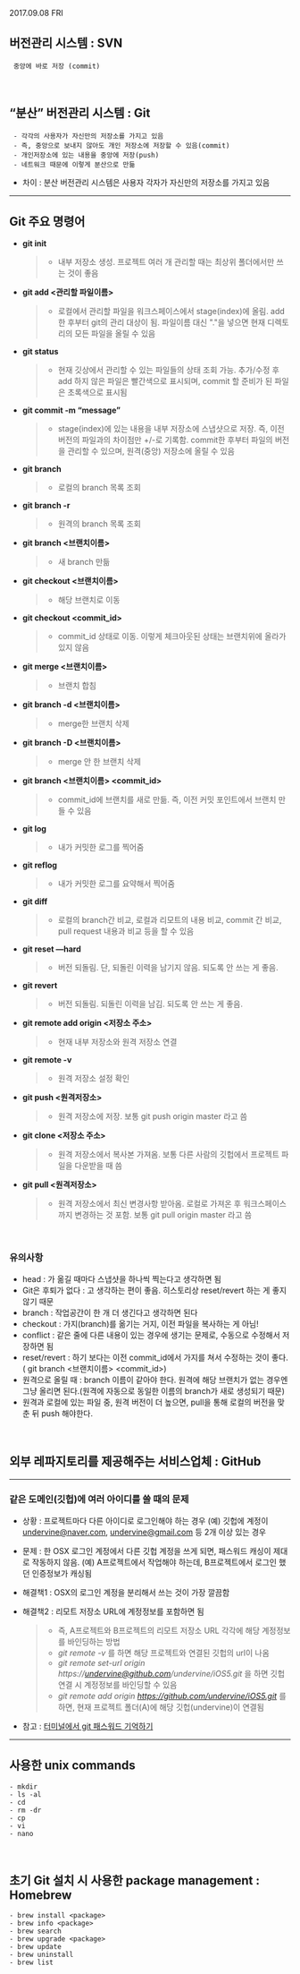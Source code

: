 2017.09.08 FRI

## 버전관리 시스템 : SVN
     중앙에 바로 저장 (commit)

<br>

## “분산” 버전관리 시스템 : Git
     - 각각의 사용자가 자신만의 저장소를 가지고 있음
     - 즉, 중앙으로 보내지 않아도 개인 저장소에 저장할 수 있음(commit)
     - 개인저장소에 있는 내용을 중앙에 저장(push)
     - 네트워크 때문에 이렇게 분산으로 만듦
    
- 차이 : 분산 버전관리 시스템은 사용자 각자가 자신만의 저장소를 가지고 있음

-----------------------------------------------------------------

## Git 주요 명령어
- **git init**
     >- 내부 저장소 생성. 프로젝트 여러 개 관리할 때는 최상위 폴더에서만 쓰는 것이 좋음
- **git add <관리할 파일이름>**
     >- 로컬에서 관리할 파일을 워크스페이스에서 stage(index)에 올림. add한 후부터 git의 관리 대상이 됨. 파일이름 대신 "."을 넣으면 현재 디렉토리의 모든 파일을 올릴 수 있음
- **git status**
     >- 현재 깃상에서 관리할 수 있는 파일들의 상태 조회 가능. 추가/수정 후 add 하지 않은 파일은 빨간색으로 표시되며, commit 할 준비가 된 파일은 초록색으로 표시됨
- **git commit -m “message”**
     >- stage(index)에 있는 내용을 내부 저장소에 스냅샷으로 저장. 즉, 이전 버전의 파일과의 차이점만 +/-로 기록함. commit한 후부터 파일의 버전을 관리할 수 있으며, 원격(중앙) 저장소에 올릴 수 있음
- **git branch**
     >- 로컬의 branch 목록 조회
- **git branch -r**
     >- 원격의 branch 목록 조회
- **git branch <브랜치이름>**
     >- 새 branch 만듦
- **git checkout <브랜치이름>**
     >- 해당 브랜치로 이동
- **git checkout <commit_id>**
     >- commit_id 상태로 이동. 이렇게 체크아웃된 상태는 브랜치위에 올라가 있지 않음
- **git merge <브랜치이름>**
     >- 브랜치 합침
- **git branch -d <브랜치이름>**
     >- merge한 브랜치 삭제
- **git branch -D <브랜치이름>**
     >- merge 안 한 브랜치 삭제
- **git branch <브랜치이름> <commit_id>**
     >- commit_id에 브랜치를 새로 만듦. 즉, 이전 커밋 포인트에서 브랜치 만들 수 있음 
- **git log**
     >- 내가 커밋한 로그를 찍어줌
- **git reflog**
     >- 내가 커밋한 로그를 요약해서 찍어줌
- **git diff**
     >- 로컬의 branch간 비교, 로컬과 리모트의 내용 비교, commit 간 비교, pull request 내용과 비교 등을 할 수 있음
- **git reset <id> —hard**
     >- 버전 되돌림. 단, 되돌린 이력을 남기지 않음. 되도록 안 쓰는 게 좋음.
- **git revert <id>**
     >- 버전 되돌림. 되돌린 이력을 남김. 되도록 안 쓰는 게 좋음.
- **git remote add origin <저장소 주소>**
     >- 현재 내부 저장소와 원격 저장소 연결
- **git remote -v**
     >- 원격 저장소 설정 확인
- **git push <원격저장소> <branch>**
     >- 원격 저장소에 저장. 보통 git push origin master 라고 씀
- **git clone <저장소 주소>**
     >- 원격 저장소에서 복사본 가져옴. 보통 다른 사람의 깃헙에서 프로젝트 파일을 다운받을 때 씀
- **git pull <원격저장소> <branch>**
     >- 원격 저장소에서 최신 변경사항 받아옴. 로컬로 가져온 후 워크스페이스까지 변경하는 것 포함. 보통 git pull origin master 라고 씀

<br>

### 유의사항
- head : 가 옮길 때마다 스냅샷을 하나씩 찍는다고 생각하면 됨
- Git은 후퇴가 없다 : 고 생각하는 편이 좋음. 히스토리상 reset/revert 하는 게 좋지 않기 때문
- branch : 작업공간이 한 개 더 생긴다고 생각하면 된다
- checkout : 가지(branch)를 옮기는 거지, 이전 파일을 복사하는 게 아님!
- conflict : 같은 줄에 다른 내용이 있는 경우에 생기는 문제로, 수동으로 수정해서 저장하면 됨
- reset/revert : 하기 보다는 이전 commit_id에서 가지를 쳐서 수정하는 것이 좋다. ( git branch <브랜치이름> <commit_id>)
- 원격으로 올릴 때 : branch 이름이 같아야 한다. 원격에 해당 브랜치가 없는 경우엔 그냥 올리면 된다.(원격에 자동으로 동일한 이름의 branch가 새로 생성되기 때문)
- 원격과 로컬에 있는 파일 중, 원격 버전이 더 높으면, pull을 통해 로컬의 버전을 맞춘 뒤 push 해야한다.

<br>

## 외부 레파지토리를 제공해주는 서비스업체 : GitHub
-------------------------------------------
### 같은 도메인(깃헙)에 여러 아이디를 쓸 때의 문제
- 상황 : 프로젝트마다 다른 아이디로 로그인해야 하는 경우 (예) 깃헙에 계정이 undervine@naver.com, undervine@gmail.com 등 2개 이상 있는 경우
- 문제 : 한 OSX 로그인 계정에서 다른 깃헙 계정을 쓰게 되면, 패스워드 캐싱이 제대로 작동하지 않음. (예) A프로젝트에서 작업해야 하는데, B프로젝트에서 로그인 했던 인증정보가 캐싱됨
- 해결책1 : OSX의 로그인 계정을 분리해서 쓰는 것이 가장 깔끔함
- 해결책2 : 리모트 저장소 URL에 계정정보를 포함하면 됨
    >- 즉, A프로젝트와 B프로젝트의 리모트 저장소 URL 각각에 해당 계정정보를 바인딩하는 방법
    >- _git remote -v_ 를 하면 해당 프로젝트와 연결된 깃헙의 url이 나옴
    >- _git remote set-url origin https://undervine@github.com/undervine/iOS5.git_ 을 하면 깃헙 연결 시 계정정보를 바인딩할 수 있음
    >- _git remote add origin https://github.com/undervine/iOS5.git_ 를 하면, 현재 프로젝트 폴더(A)에 해당 깃헙(undervine)이 연결됨

- 참고 : [터미널에서 git 패스워드 기억하기](https://medium.com/happyprogrammer-in-jeju/mac-os-x-터미널에서-git-패스워드-기억하기-5675d58a60cd)

------------------------------------------------------------------------------------------------------------------------------

## 사용한 unix commands
    - mkdir
    - ls -al
    - cd
    - rm -dr
    - cp
    - vi
    - nano

<br>

## 초기 Git 설치 시 사용한 package management : __Homebrew__
    - brew install <package>
    - brew info <package>
    - brew search
    - brew upgrade <package>
    - brew update
    - brew uninstall
    - brew list
